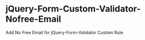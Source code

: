 # jQuery-Form-Custom-Validator-Nofree-Email
Add No Free Email for jQuery-Form-Validator Custom Rule 
